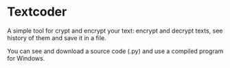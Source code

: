 # Textcoder
A simple tool for crypt and encrypt your text: encrypt and decrypt texts, see history of them and save it in a file.

You can see and download a source code (.py) and use a compiled program for Windows.
